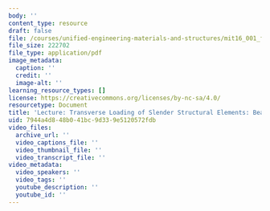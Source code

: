 ```yaml
---
body: ''
content_type: resource
draft: false
file: /courses/unified-engineering-materials-and-structures/mit16_001_f21_lec22lec23lec24.pdf
file_size: 222702
file_type: application/pdf
image_metadata:
  caption: ''
  credit: ''
  image-alt: ''
learning_resource_types: []
license: https://creativecommons.org/licenses/by-nc-sa/4.0/
resourcetype: Document
title: 'Lecture: Transverse Loading of Slender Structural Elements: Beam Theory'
uid: 7944a4d8-48b0-41bc-9d33-9e5120572fdb
video_files:
  archive_url: ''
  video_captions_file: ''
  video_thumbnail_file: ''
  video_transcript_file: ''
video_metadata:
  video_speakers: ''
  video_tags: ''
  youtube_description: ''
  youtube_id: ''
---
```

